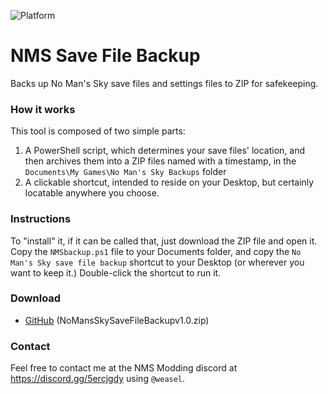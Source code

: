 ![Platform](https://img.shields.io/badge/platform-windows-lightgrey)

# NMS Save File Backup
Backs up No Man's Sky save files and settings files to ZIP for safekeeping.

### How it works
This tool is composed of two simple parts:
1. A PowerShell script, which determines your save files' location, and then archives them into a ZIP files named with a timestamp, in the `Documents\My Games\No Man's Sky Backups` folder
2. A clickable shortcut, intended to reside on your Desktop, but certainly locatable anywhere you choose.

### Instructions
To "install" it, if it can be called that, just download the ZIP file and open it.  Copy the `NMSbackup.ps1` file to your Documents folder, and copy the `No Man's Sky save file backup` shortcut to your Desktop (or wherever you want to keep it.)  Double-click the shortcut to run it.

### Download
* [GitHub](https://github.com/weasel-nms/NMS-save-file-backup/releases/download/v1.0/NoMansSkySaveFileBackupV1.0.zip) (NoMansSkySaveFileBackupv1.0.zip)

### Contact
Feel free to contact me at the NMS Modding discord at https://discord.gg/5ercjgdy using `@weasel`.
